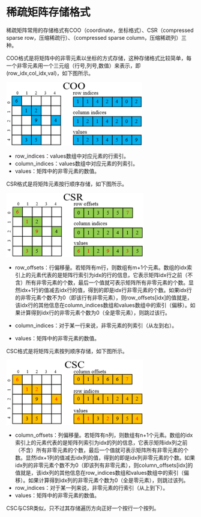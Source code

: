 # 稀疏矩阵存储格式

稀疏矩阵常用的存储格式有COO（coordinate，坐标格式）、CSR（compressed sparse row，压缩稀疏行）、（compressed sparse column，压缩稀疏列）三种。

COO格式是将矩阵中的非零元素以坐标的方式存储，这种存储格式比较简单，每一个非零元素用一个三元组（行号,列号,数值）来表示，即(row_idx,col_idx,val)，如下图所示。

<img src="数据结构与算法.assets/COO.png" style="zoom: 67%;" />

- row_indices：values数组中对应元素的行索引。
- column_indices：values数组中对应元素的列索引。
- values：矩阵中的非零元素的数值。

CSR格式是将矩阵元素按行顺序存储，如下图所示。

<img src="数据结构与算法.assets/CSR.png" style="zoom:67%;" />

- row_offsets：行偏移量。若矩阵有m行，则数组有m+1个元素。数组的idx索引上的元素代表的是矩阵行索引为idx的行的信息，它表示矩阵idx行之前（不含）所有非零元素的个数，最后一个值就可表示矩阵所有非零元素的个数。显然idx+1行的值减去idx行的值，得到的即是idx行非零元素的个数。如果idx行的非零元素个数不为0（即该行有非零元素），则row_offsets[idx]的值就是，该idx行的其他信息在column_indices数组和values数组中的索引（偏移）。如果计算得到idx行的非零元素个数为0（全是零元素），则跳过该行。

- column_indices：对于某一行来说，非零元素的列索引（从左到右）。
- values：矩阵中的非零元素的数值。

CSC格式是将矩阵元素按列顺序存储，如下图所示。

<img src="数据结构与算法.assets/CSC.png" style="zoom:67%;" />

- column_offsets：列偏移量。若矩阵有n列，则数组有n+1个元素。数组的idx索引上的元素代表的是矩阵列索引为idx的列的信息，它表示矩阵idx列之前（不含）所有非零元素的个数，最后一个值就可表示矩阵所有非零元素的个数。显然idx+1列的值减去idx列的值，得到的即是idx列非零元素的个数。如果idx列的非零元素个数不为0（即该列有非零元素），则column_offsets[idx]的值就是，该idx列的其他信息在row_indices数组和values数组中的索引（偏移）。如果计算得到idx列的非零元素个数为0（全是零元素），则跳过该列。
- row_indices：对于某一列来说，非零元素的行索引（从上到下）。
- values：矩阵中的非零元素的数值。

CSC与CSR类似，只不过其存储遍历方向正好一个按行一个按列。